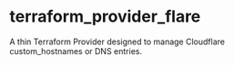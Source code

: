 # terraform_provider_flare
A thin Terraform Provider designed to manage Cloudflare custom_hostnames or DNS entries.
